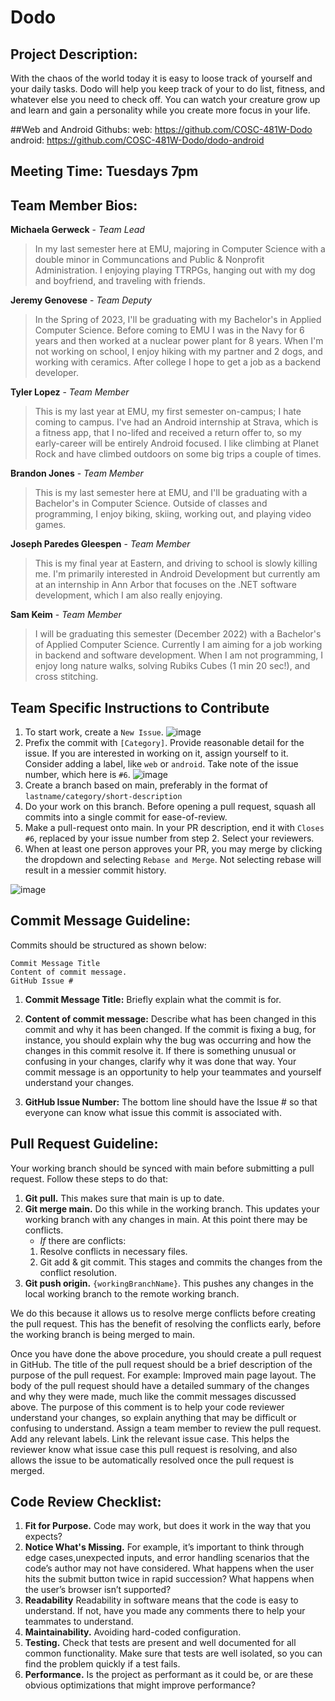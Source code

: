 # Dodo

## Project Description:
With the chaos of the world today it is easy to loose track of yourself and your daily tasks. Dodo will help you keep track of your to do list, fitness, and whatever else you need to check off. You can watch your creature grow up and learn and gain a personality while you create more focus in your life. 

##Web and Android Githubs:
web: https://github.com/COSC-481W-Dodo
android: https://github.com/COSC-481W-Dodo/dodo-android

## Meeting Time: Tuesdays 7pm

## Team Member Bios:

**Michaela Gerweck** - *Team Lead*
>In my last semester here at EMU, majoring in Computer Science with a double minor in Communcations and Public & Nonprofit Administration. I enjoying playing TTRPGs, hanging out with my dog and boyfriend, and traveling with friends. 

**Jeremy Genovese** - *Team Deputy*

>In the Spring of 2023, I'll be graduating with my Bachelor's in Applied Computer Science. Before coming to EMU I was in the Navy for 6 years and then worked at a nuclear power plant for 8 years. When I'm not working on school, I enjoy hiking with my partner and 2 dogs, and working with ceramics. After college I hope to get a job as a backend developer.

**Tyler Lopez** - *Team Member*

>This is my last year at EMU, my first semester on-campus; I hate coming to campus. I've had an Android internship at Strava, which is a fitness app, that I no-lifed and received a return offer to, so my early-career will be entirely Android focused.
>I like climbing at Planet Rock and have climbed outdoors on some big trips a couple of times.

**Brandon Jones** - *Team Member*

>This is my last semester here at EMU, and I'll be graduating with a Bachelor's in Computer Science. Outside of classes and programming, I enjoy biking, skiing, working out, and playing video games.
	
**Joseph Paredes Gleespen** - *Team Member*

>This is my final year at Eastern, and driving to school is slowly killing me. I'm primarily interested in Android Development but currently am at an internship in Ann Arbor that focuses on the .NET software development, which I am also really enjoying. 

**Sam Keim** - *Team Member*

>I will be graduating this semester (December 2022) with a Bachelor's of Applied Computer Science. Currently I am aiming for a job working in backend and software development. When I am not programming, I enjoy long nature walks, solving Rubiks Cubes (1 min 20 sec!), and cross stitching.


## Team Specific Instructions to Contribute
1. To start work, create a `New Issue`.
![image](https://user-images.githubusercontent.com/77797048/188033692-7db0ee0c-b5af-4c8d-815c-aeef7bbe7649.png)
2. Prefix the commit with `[Category]`. Provide reasonable detail for the issue. If you are interested in working on it, assign yourself to it. Consider adding a label, like `web` or `android`. Take note of the issue number, which here is `#6`.
![image](https://user-images.githubusercontent.com/77797048/188033790-4925fb58-8d27-4936-b1aa-f167b44eed94.png)
3. Create a branch based on main, preferably in the format of `lastname/category/short-description`
4. Do your work on this branch. Before opening a pull request, squash all commits into a single commit for ease-of-review.
5. Make a pull-request onto main. In your PR description, end it with `Closes #6`, replaced by your issue number from step 2. Select your reviewers.
6. When at least one person approves your PR, you may merge by clicking the dropdown and selecting `Rebase and Merge`. Not selecting rebase will result in a messier commit history.

![image](https://user-images.githubusercontent.com/77797048/188034019-935073bd-6862-4bf7-a2df-a89a46515468.png)

## Commit Message Guideline:
Commits should be structured as shown below:

```
Commit Message Title
Content of commit message. 
GitHub Issue #
```

1. **Commit Message Title:** Briefly explain what the commit is for.

2. **Content of commit message:** Describe what has been changed in this commit and why it has been changed. 
If the commit is fixing a bug, for instance, you should explain why the bug was occurring and how the changes in this 
commit resolve it. If there is something unusual or confusing in your changes, clarify why it was done that way. 
Your commit message is an opportunity to help your teammates and yourself understand your changes.

3. **GitHub Issue Number:** The bottom line should have the Issue # so that everyone can know what issue this commit is associated with.


## Pull Request Guideline:
Your working branch should be synced with main before submitting a pull request. Follow these steps to do that:

1. **Git pull.** This makes sure that main is up to date.
2. **Git merge main.** Do this while in the working branch. This updates your working branch with any changes in main. At this point there may be conflicts.
    - *If* there are conflicts:
    1. Resolve conflicts in necessary files.
    2. Git add & git commit. This stages and commits the changes from the conflict resolution.
3. **Git push origin.** `{workingBranchName}`. This pushes any changes in the local working branch to the remote working branch.

We do this because it allows us to resolve merge conflicts before creating the pull request. This has the benefit of resolving the conflicts early, before the working branch is being merged to main.

Once you have done the above procedure, you should create a pull request in GitHub. The title of the pull request should be a brief description of the purpose of the pull request. For example: Improved main page layout. The body of the pull request should have a detailed summary of the changes and why they were made, much like the commit messages discussed above. The purpose of this comment is to help your code reviewer understand your changes, so explain anything that may be difficult or confusing to understand. Assign a team member to review the pull request. Add any relevant labels. Link the relevant issue case. This helps the reviewer know what issue case this pull request is resolving, and also allows the issue to be automatically resolved once the pull request is merged.

## Code Review Checklist:
1. **Fit for Purpose.** Code may work, but does it work in the way that you expects?
2. **Notice What's Missing.** For example, it’s important to think through edge cases,unexpected inputs, and error handling scenarios that the code’s author may not have considered. What happens when the user hits the submit button twice in rapid succession? What happens when the user’s browser isn’t supported?
3. **Readability** Readability in software means that the code is easy to understand. If not, have you made any comments there to help your teammates to understand.
4. **Maintainability.** Avoiding hard-coded configuration. 
5. **Testing.** Check that tests are present and well documented for all common functionality. Make sure that tests are well isolated, so you can find the problem quickly if a test fails. 
6. **Performance.** Is the project as performant as it could be, or are these obvious optimizations that might improve performance?

